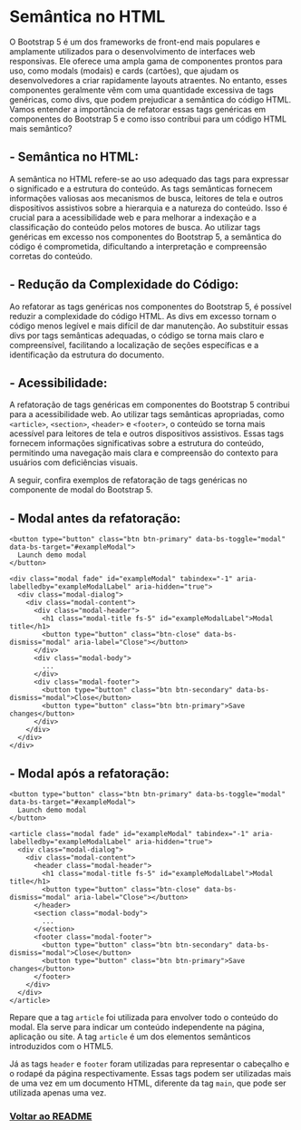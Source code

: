 # Semântica no HTML

O Bootstrap 5 é um dos frameworks de front-end mais populares e amplamente utilizados para o desenvolvimento de interfaces web responsivas. Ele oferece uma ampla gama de componentes prontos para uso, como modals (modais) e cards (cartões), que ajudam os desenvolvedores a criar rapidamente layouts atraentes. No entanto, esses componentes geralmente vêm com uma quantidade excessiva de tags genéricas, como divs, que podem prejudicar a semântica do código HTML. Vamos entender a importância de refatorar essas tags genéricas em componentes do Bootstrap 5 e como isso contribui para um código HTML mais semântico?

## - Semântica no HTML:

A semântica no HTML refere-se ao uso adequado das tags para expressar o significado e a estrutura do conteúdo. As tags semânticas fornecem informações valiosas aos mecanismos de busca, leitores de tela e outros dispositivos assistivos sobre a hierarquia e a natureza do conteúdo. Isso é crucial para a acessibilidade web e para melhorar a indexação e a classificação do conteúdo pelos motores de busca. Ao utilizar tags genéricas em excesso nos componentes do Bootstrap 5, a semântica do código é comprometida, dificultando a interpretação e compreensão corretas do conteúdo.

## - Redução da Complexidade do Código:

Ao refatorar as tags genéricas nos componentes do Bootstrap 5, é possível reduzir a complexidade do código HTML. As divs em excesso tornam o código menos legível e mais difícil de dar manutenção. Ao substituir essas divs por tags semânticas adequadas, o código se torna mais claro e compreensível, facilitando a localização de seções específicas e a identificação da estrutura do documento.

## - Acessibilidade:

A refatoração de tags genéricas em componentes do Bootstrap 5 contribui para a acessibilidade web. Ao utilizar tags semânticas apropriadas, como `<article>`, `<section>`, `<header>` e `<footer>`, o conteúdo se torna mais acessível para leitores de tela e outros dispositivos assistivos. Essas tags fornecem informações significativas sobre a estrutura do conteúdo, permitindo uma navegação mais clara e compreensão do contexto para usuários com deficiências visuais.

A seguir, confira exemplos de refatoração de tags genéricas no componente de modal do Bootstrap 5.

## - Modal antes da refatoração:

```
<button type="button" class="btn btn-primary" data-bs-toggle="modal" data-bs-target="#exampleModal">
  Launch demo modal
</button>

<div class="modal fade" id="exampleModal" tabindex="-1" aria-labelledby="exampleModalLabel" aria-hidden="true">
  <div class="modal-dialog">
    <div class="modal-content">
      <div class="modal-header">
        <h1 class="modal-title fs-5" id="exampleModalLabel">Modal title</h1>
        <button type="button" class="btn-close" data-bs-dismiss="modal" aria-label="Close"></button>
      </div>
      <div class="modal-body">
        ...
      </div>
      <div class="modal-footer">
        <button type="button" class="btn btn-secondary" data-bs-dismiss="modal">Close</button>
        <button type="button" class="btn btn-primary">Save changes</button>
      </div>
    </div>
  </div>
</div>
```

## - Modal após a refatoração:

```
<button type="button" class="btn btn-primary" data-bs-toggle="modal" data-bs-target="#exampleModal">
  Launch demo modal
</button>

<article class="modal fade" id="exampleModal" tabindex="-1" aria-labelledby="exampleModalLabel" aria-hidden="true">
  <div class="modal-dialog">
    <div class="modal-content">
      <header class="modal-header">
        <h1 class="modal-title fs-5" id="exampleModalLabel">Modal title</h1>
        <button type="button" class="btn-close" data-bs-dismiss="modal" aria-label="Close"></button>
      </header>
      <section class="modal-body">
        ...
      </section>
      <footer class="modal-footer">
        <button type="button" class="btn btn-secondary" data-bs-dismiss="modal">Close</button>
        <button type="button" class="btn btn-primary">Save changes</button>
      </footer>
    </div>
  </div>
</article>
```

Repare que a tag `article` foi utilizada para envolver todo o conteúdo do modal. Ela serve para indicar um conteúdo independente na página, aplicação ou site. A tag `article` é um dos elementos semânticos introduzidos com o HTML5.

Já as tags `header` e `footer` foram utilizadas para representar o cabeçalho e o rodapé da página respectivamente. Essas tags podem ser utilizadas mais de uma vez em um documento HTML, diferente da tag `main`, que pode ser utilizada apenas uma vez.

### [Voltar ao README](../README.md)